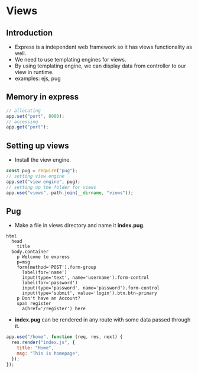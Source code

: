 # Views

## Introduction

- Express is a independent web framework so it has views functionality as well.
- We need to use templating engines for views.
- By using templating engine, we can display data from controller to our view in runtime.
- examples: ejs, pug

## Memory in express

```js
// allocating
app.set("port", 8080);
// accessing
app.get("port");
```

## Setting up views

- Install the view engine.

```js
const pug = require("pug");
// setting view engine
app.set("view engine", pug);
// setting up the folder for views
app.use("views", path.join(__dirname, "views"));
```

## Pug

- Make a file in views directory and name it **index.pug**.

```pug
html
  head
    title
  body.container
    p Welcome to express
    p=msg
    form(method='POST').form-group
      label(for='name')
      input(type='text', name='username').form-control
      label(for='password')
      input(type='password', name='password').form-control
      input(type='submit', value='login').btn.btn-primary
    p Don't have an Account?
    span register
      a(href='/register') here
```

- **index.pug** can be rendered in any route with some data passed through it.

```js
app.use("/home", function (req, res, next) {
  res.render("index.js", {
    title: "Home",
    msg: "This is homepage",
  });
});
```
